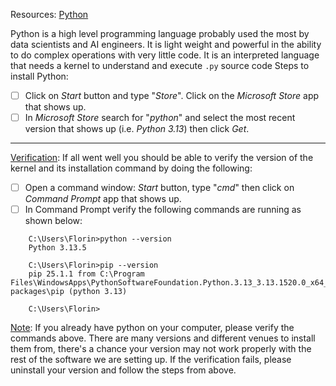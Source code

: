 Resources: [Python](https://apps.microsoft.com/detail/9pnrbtzxmb4z?hl=en-US&gl=US)

Python is a high level programming language probably used the most by data scientists and AI engineers. It is light weight and powerful in the ability to do complex operations with very little code. It is an interpreted language that needs a kernel to understand and execute `.py` source code
Steps to install Python:

- [ ] Click on *Start* button and type "*Store*". Click on the *Microsoft Store* app that shows up.
- [ ] In *Microsoft Store* search for "*python*" and select the most recent version that shows up (i.e. *Python 3.13*) then click *Get*.

----
<u>Verification</u>: If all went well you should be able to verify the version of the kernel and its installation command by doing the following:
- [ ] Open a command window: *Start* button, type "*cmd*" then click on *Command Prompt*  app that shows up.
- [ ] In Command Prompt verify the following commands are running as shown below:
```
    C:\Users\Florin>python --version
    Python 3.13.5
    
    C:\Users\Florin>pip --version
    pip 25.1.1 from C:\Program Files\WindowsApps\PythonSoftwareFoundation.Python.3.13_3.13.1520.0_x64__qbz5n2kfra8p0\Lib\site-packages\pip (python 3.13)
    
    C:\Users\Florin>
```

<u>Note</u>: If you already have python on your computer, please verify the commands above. There are many versions and different venues to install them from, there's a chance your version may not work properly with the rest of the software we are setting up. If the verification fails, please uninstall your version and follow the steps from above. 